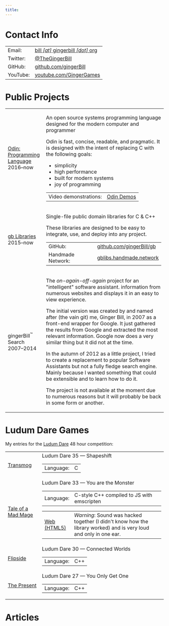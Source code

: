```yaml
---
title:
---
```


# Contact Info

<table class="gbt2">
<tbody>
    <tr><td>  Email:</td><td><a href="#">bill <em>[at]</em> gingerbill <em>[dot]</em> org</a></td></tr>
    <tr><td>Twitter:</td><td><a href="//twitter.com/TheGingerBill">@TheGingerBill</a></td></tr>
    <tr><td> GitHub:</td><td><a href="//github.com/gingerBill">github.com/gingerBill</a></td></tr>
    <tr><td>YouTube:</td><td><a href="//youtube.com/GingerGames">youtube.com/GingerGames</a></td></tr>
</tbody>
</table>

# Public Projects

<table class="gbt2">
<tbody>
    <tr>
        <td>
            <a href="//odin-lang.org">Odin: Programming Language</a><br>
            2016–now
        </td>
        <td>
            <p>An open source systems programming language designed for the modern computer and programmer</p><p>
            </p><p>Odin is fast, concise, readable, and pragmatic. It is designed with the intent of replacing C with the following goals:</p><p>
            </p>
            <ul>
                <li>simplicity</li>
                <li>high performance</li>
                <li>built for modern systems</li>
                <li>joy of programming</li>
            </ul>
            <table class="gbt2">
            <tbody>
                <tr><td>Video demonstrations:</td><td><a href="https://www.youtube.com/watch?v=TMCkT-uASaE&amp;list=PL93bFkoCMJsmqyk5C7hAAIytEfpMDunQ9">Odin Demos</a></td></tr>
            </tbody>
            </table>
    </td></tr>
    <tr>
        <td>
            <a href="//github.com/gingerBill/gb">gb Libraries</a><br>
            2015–now
        </td>
        <td>
            <p>Single-file public domain libraries for C &amp; C++</p>
            <p>These libraries are designed to be easy to integrate, use, and deploy into any project.</p>
            <table class="gbt2">
            <tbody>
                <tr><td>GitHub:</td><td><a href="//github.com/gingerBill/gb">github.com/gingerBill/gb</a></td></tr>
                <tr><td>Handmade Network:</td><td><a href="//gblibs.handmade.network">gblibs.handmade.network</a></td></tr>
            </tbody>
            </table>
        </td>
    </tr>
    <tr>
        <td>
            <span class="ginger">ginger</span>Bill<sup>™</sup> Search<br>
            2007–2014
        </td>
        <td>
            <p>The <em>on-again-off-again</em> project for an "intelligent" software assistant. information from numerous websites and displays it in an easy to view experience.</p>
            <p>The initial version was created by and named after (the vain git) me, Ginger Bill, in 2007 as a front-end wrapper for Google. It just gathered the results from Google and extracted the most relevant information. Google now does a very similar thing but it did not at the time.</p>
            <p>In the autumn of 2012 as a little project, I tried to create a replacement to popular Software Assistants but not a fully fledge search engine. Mainly because I wanted something that could be extensible and to learn how to do it.</p>
            <p>The project is not available at the moment due to numerous reasons but it will probably be back in some form or another.</p>
        </td>
    </tr>
</tbody>
</table>

# Ludum Dare Games

<p>My entries for the <a href="http://ludumdare.com/">Ludum Dare</a> 48 hour competition:</p>

<table class="gbt2">
<tbody>
    <tr>
        <td><a href="http://ludumdare.com/compo/ludum-dare-35/?action=preview&amp;uid=29029">Transmog</a></td>
        <td>
            Ludum Dare 35 — Shapeshift
            <table class="gbt2">
            <tbody>
                <tr><td>Language:</td><td>C</td></tr>
            </tbody>
            </table>
        </td>
    </tr>
    <tr>
        <td><a href="http://ludumdare.com/compo/ludum-dare-33/?action=preview&amp;uid=29029">Tale of a Mad Mage</a></td>
        <td>
            Ludum Dare 33 — You are the Monster
            <table class="gbt2">
            <tbody>
                <tr><td>Language:</td><td>C-style C++ compiled to JS with emscripten</td></tr>
            </tbody>
            </table>
            <table class="gbt2">
            <tbody>
                <tr>
                    <td><a href="/ludum-dare/33/">Web (HTML5)</a></td>
                    <td><em>Warning</em>: Sound was hacked together (I didn't know how the library worked) and is very loud and only in one ear.</td>
                </tr>
            </tbody>
            </table>
        </td>
    </tr>
    <tr>
        <td><a href="http://ludumdare.com/compo/ludum-dare-30/?action=preview&amp;uid=29029">Flipside</a></td>
        <td>
            Ludum Dare 30 — Connected Worlds
            <table class="gbt2">
            <tbody>
                <tr><td>Language:</td><td>C++</td></tr>
            </tbody>
            </table>
        </td>
    </tr>
    <tr>
        <td><a href="http://ludumdare.com/compo/ludum-dare-28/?action=preview&amp;uid=29029">The Present</a></td>
        <td>
            Ludum Dare 27 — You Only Get One
            <table class="gbt2">
            <tbody>
                <tr><td>Language:</td><td>C++</td></tr>
            </tbody>
            </table>
        </td>
    </tr>
</tbody>
</table>


# Articles
